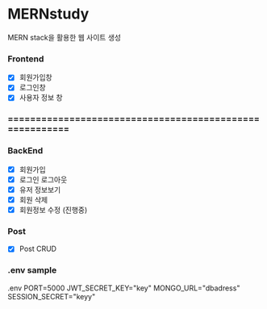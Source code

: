 # MERNstudy

MERN stack을 활용한 웹 사이트 생성

### Frontend

- [x] 회원가입창
- [x] 로그인창
- [x] 사용자 정보 창

### ========================================================

### BackEnd

- [x] 회원가입
- [x] 로그인 로그아웃
- [x] 유저 정보보기
- [x] 회원 삭제
- [x] 회원정보 수정 (진행중)

### Post

- [x] Post CRUD

### .env sample

.env
PORT=5000
JWT_SECRET_KEY="key"
MONGO_URL="dbadress"
SESSION_SECRET="keyy"
